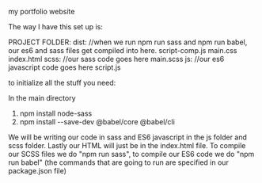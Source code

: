 my portfolio website

The way I have this set up is:

PROJECT FOLDER:
  dist: //when we run npm run sass and npm run babel, our es6 and sass files get compiled into here.
    script-comp.js
    main.css
    index.html
  scss: //our sass code goes here
    main.scss
  js: //our es6 javascript code goes here
    script.js

to initialize all the stuff you need:

In the main directory
1. npm install node-sass
2. npm install --save-dev @babel/core @babel/cli

We will be writing our code in sass and ES6 javascript in the js folder and scss folder. Lastly our 
HTML will just be in the index.html file. To compile our SCSS files we do "npm run sass", to 
compile our ES6 code we do "npm run babel" (the commands that are going to run are specified in our
package.json file)

